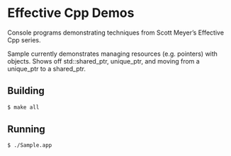 
# Effective Cpp Demos

Console programs demonstrating techniques from Scott Meyer’s Effective Cpp series.

Sample currently demonstrates managing resources (e.g. pointers) with objects. Shows off std::shared_ptr, unique_ptr, and moving from a unique_ptr to a shared_ptr.

## Building
```bash
$ make all
```

## Running
```bash
$ ./Sample.app
```
